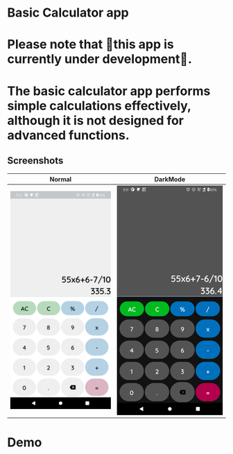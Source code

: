 # Basic Calculator app 

# Please note that 🚧this app is currently under development🚧.
# The basic calculator app performs simple calculations effectively, although it is not designed for advanced functions.
 


## Screenshots


|   Normal   |    DarkMode 
|---	|---
|  <img src = "ScreenShots/normal.png"/>  |  <img src = "ScreenShots/DarkMode.png"/>  

# Demo

